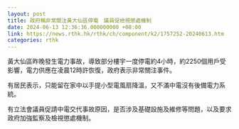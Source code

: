 ```yaml
---
layout: post
title: 政府稱非常關注黃大仙區停電　議員促檢視懲處機制
date: 2024-06-13 12:36:36.000000000 +08:00
link: https://news.rthk.hk/rthk/ch/component/k2/1757252-20240613.htm
categories: rthk
---
```


黃大仙區昨晚發生電力事故，導致部分樓宇一度停電約4小時，約2250個用戶受影響，電力供應在凌晨12時許恢復，政府表示非常關注事件。

有居民表示，只能留在家中以手提小型電風扇降溫，又不滿中電沒有後備電力系統。

有立法會議員促請中電交代事故原因，是否涉及基礎設施及維修等問題，以及要求政府加強監察及檢視懲處機制。
